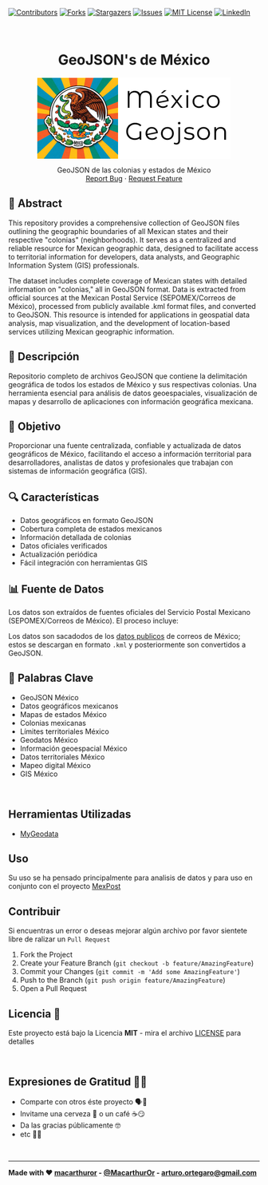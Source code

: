 <!-- PROJECT SHIELDS -->
[![Contributors][contributors-shield]][contributors-url]
[![Forks][forks-shield]][forks-url]
[![Stargazers][stars-shield]][stars-url]
[![Issues][issues-shield]][issues-url]
[![MIT License][license-shield]][license-url]
[![LinkedIn][linkedin-shield]][linkedin-url]



<!-- PROJECT LOGO -->
<br />
<p align="center">
  <h1 align="center">GeoJSON's de México</h1>

  <div align="center">
    <img align="center" src="./Logo.png" alt="Image Alt Text">
  </div>

  <p align="center">
    GeoJSON de las colonias y estados de México
    <br />
    <a href="https://github.com/open-mexico/mexico-geojson/issues">Report Bug</a>
    ·
    <a href="https://github.com/open-mexico/mexico-geojson/issues">Request Feature</a>
  </p>
</p>

## 🔑 Abstract

This repository provides a comprehensive collection of GeoJSON files outlining the geographic boundaries of all Mexican states and their respective "colonias" (neighborhoods).  It serves as a centralized and reliable resource for Mexican geographic data, designed to facilitate access to territorial information for developers, data analysts, and Geographic Information System (GIS) professionals.

The dataset includes complete coverage of Mexican states with detailed information on "colonias," all in GeoJSON format. Data is extracted from official sources at the Mexican Postal Service (SEPOMEX/Correos de México), processed from publicly available .kml format files, and converted to GeoJSON.  This resource is intended for applications in geospatial data analysis, map visualization, and the development of location-based services utilizing Mexican geographic information.

## 📍 Descripción

Repositorio completo de archivos GeoJSON que contiene la delimitación geográfica de todos los estados de México y sus respectivas colonias. Una herramienta esencial para análisis de datos geoespaciales, visualización de mapas y desarrollo de aplicaciones con información geográfica mexicana.

## 🎯 Objetivo

Proporcionar una fuente centralizada, confiable y actualizada de datos geográficos de México, facilitando el acceso a información territorial para desarrolladores, analistas de datos y profesionales que trabajan con sistemas de información geográfica (GIS).

## 🔍 Características

- Datos geográficos en formato GeoJSON
- Cobertura completa de estados mexicanos
- Información detallada de colonias
- Datos oficiales verificados
- Actualización periódica
- Fácil integración con herramientas GIS

## 📊 Fuente de Datos

Los datos son extraídos de fuentes oficiales del Servicio Postal Mexicano (SEPOMEX/Correos de México). El proceso incluye:

Los datos son sacadodos de los [datos publicos](https://datos.gob.mx/busca/dataset/ubicacion-de-codigos-postales-en-mexico) de correos de México; estos se descargan en formato `.kml` y posteriormente son convertidos a GeoJSON.

## 🔑 Palabras Clave
- GeoJSON México
- Datos geográficos mexicanos
- Mapas de estados México
- Colonias mexicanas
- Límites territoriales México
- Geodatos México
- Información geoespacial México
- Datos territoriales México
- Mapeo digital México
- GIS México

<br>

## **Herramientas Utilizadas**

* [MyGeodata](https://mygeodata.cloud/converter/kml-to-geojson)

## Uso

Su uso se ha pensado principalmente para analisis de datos y para uso en conjunto con el proyecto [MexPost](https://github.com/open-mexico/mexpost)

## Contribuir

Si encuentras un error o deseas mejorar algún archivo por favor sientete libre de ralizar un `Pull Request`

1. Fork the Project
2. Create your Feature Branch (`git checkout -b feature/AmazingFeature`)
3. Commit your Changes (`git commit -m 'Add some AmazingFeature'`)
4. Push to the Branch (`git push origin feature/AmazingFeature`)
5. Open a Pull Request


## Licencia 📄

Este proyecto está bajo la Licencia **MIT** - mira el archivo [LICENSE](LICENSE) para detalles

<br>

## Expresiones de Gratitud 🤗😻

* Comparte con otros éste proyecto 🗣📢
* Invitame una cerveza 🍺 o un café ☕😏
* Da las gracias públicamente 🤓
* etc 🤔🙃

<br>

---
**Made with ❤️  [macarthuror](https://github.com/macarthuror) - [@MacarthurOr](https://twitter.com/MacarthurOr) - arturo.ortegaro@gmail.com**


<!-- MARKDOWN LINKS & IMAGES -->
[contributors-shield]: https://img.shields.io/github/contributors/open-mexico/mexico-geojson?style=flat-square
[contributors-url]: https://github.com/open-mexico/mexico-geojson/graphs/contributors
[forks-shield]: https://img.shields.io/github/forks/open-mexico/mexico-geojson?style=flat-square
[forks-url]: https://github.com/open-mexico/mexico-geojson/network/members
[stars-shield]: https://img.shields.io/github/stars/open-mexico/mexico-geojson?style=flat-square
[stars-url]: https://github.com/open-mexico/mexico-geojson/stargazers
[issues-shield]: https://img.shields.io/github/issues/open-mexico/mexico-geojson?style=flat-square
[issues-url]: https://github.com/open-mexico/mexico-geojson/issues
[license-shield]: https://img.shields.io/github/license/open-mexico/mexico-geojson?style=flat-square
[license-url]: https://github.com/open-mexico/mexico-geojson/blob/master/LICENSE
[linkedin-shield]: https://img.shields.io/badge/-LinkedIn-black.svg?style=flat-square&logo=linkedin&colorB=555
[linkedin-url]: https://www.linkedin.com/in/macarthuror/

